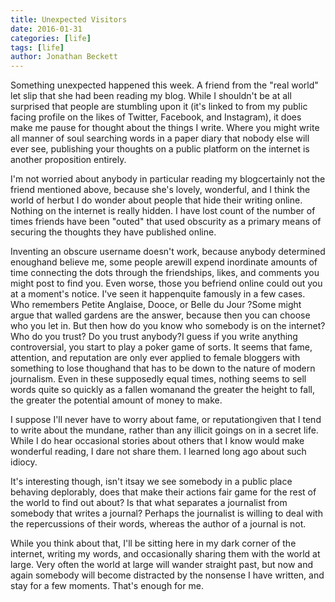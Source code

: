 ```yaml
---
title: Unexpected Visitors
date: 2016-01-31
categories: [life]
tags: [life]
author: Jonathan Beckett
---
```


Something unexpected happened this week. A friend from the "real world" let slip that she had been reading my blog. While I shouldn't be at all surprised that people are stumbling upon it (it's linked to from my public facing profile on the likes of Twitter, Facebook, and Instagram), it does make me pause for thought about the things I write. Where you might write all manner of soul searching words in a paper diary that nobody else will ever see, publishing your thoughts on a public platform on the internet is another proposition entirely.

I'm not worried about anybody in particular reading my blogcertainly not the friend mentioned above, because she's lovely, wonderful, and I think the world of herbut I do wonder about people that hide their writing online. Nothing on the internet is really hidden. I have lost count of the number of times friends have been "outed" that used obscurity as a primary means of securing the thoughts they have published online.

Inventing an obscure username doesn't work, because anybody determined enoughand believe me, some people arewill expend inordinate amounts of time connecting the dots through the friendships, likes, and comments you might post to find you. Even worse, those you befriend online could out you at a moment's notice. I've seen it happenquite famously in a few cases. Who remembers Petite Anglaise, Dooce, or Belle du Jour ?Some might argue that walled gardens are the answer, because then you can choose who you let in. But then how do you know who somebody is on the internet? Who do you trust? Do you trust anybody?I guess if you write anything controversial, you start to play a poker game of sorts. It seems that fame, attention, and reputation are only ever applied to female bloggers with something to lose thoughand that has to be down to the nature of modern journalism. Even in these supposedly equal times, nothing seems to sell words quite so quickly as a fallen womanand the greater the height to fall, the greater the potential amount of money to make.

I suppose I'll never have to worry about fame, or reputationgiven that I tend to write about the mundane, rather than any illicit goings on in a secret life. While I do hear occasional stories about others that I know would make wonderful reading, I dare not share them. I learned long ago about such idiocy.

It's interesting though, isn't itsay we see somebody in a public place behaving deplorably, does that make their actions fair game for the rest of the world to find out about? Is that what separates a journalist from somebody that writes a journal? Perhaps the journalist is willing to deal with the repercussions of their words, whereas the author of a journal is not.

While you think about that, I'll be sitting here in my dark corner of the internet, writing my words, and occasionally sharing them with the world at large. Very often the world at large will wander straight past, but now and again somebody will become distracted by the nonsense I have written, and stay for a few moments. That's enough for me.